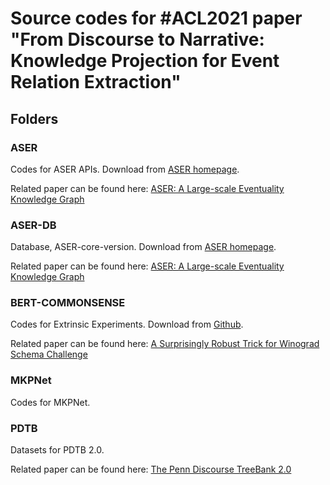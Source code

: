 # Source codes for #ACL2021 paper "From Discourse to Narrative: Knowledge Projection for Event Relation Extraction"

## Folders

### ASER

Codes for ASER APIs. Download from [ASER homepage](https://hkust-knowcomp.github.io/ASER/).

Related paper can be found here: [ASER: A Large-scale Eventuality Knowledge Graph](https://arxiv.org/abs/1905.00270)

### ASER-DB

Database, ASER-core-version. Download from [ASER homepage](https://hkust-knowcomp.github.io/ASER/).

Related paper can be found here: [ASER: A Large-scale Eventuality Knowledge Graph](https://arxiv.org/abs/1905.00270)

### BERT-COMMONSENSE

Codes for Extrinsic Experiments. Download from [Github](https://github.com/vid-koci/bert-commonsense).

Related paper can be found here: [A Surprisingly Robust Trick for Winograd Schema Challenge](https://arxiv.org/abs/1905.06290)

### MKPNet

Codes for MKPNet.

### PDTB

Datasets for PDTB 2.0.

Related paper can be found here: [The Penn Discourse TreeBank 2.0](http://citeseerx.ist.psu.edu/viewdoc/download?doi=10.1.1.165.9566&rep=rep1&type=pdf)
